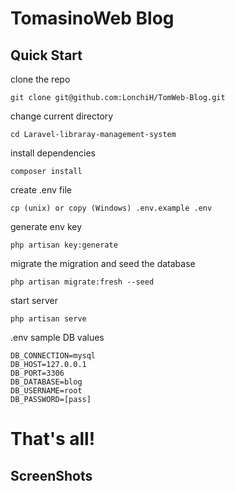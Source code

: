 # TomasinoWeb Blog

## Quick Start 
clone the repo
```
git clone git@github.com:LonchiH/TomWeb-Blog.git
```

change current directory

```
cd Laravel-libraray-management-system
```
install dependencies
```
composer install
````
create .env file
```
cp (unix) or copy (Windows) .env.example .env
```
generate env key
```
php artisan key:generate
```
migrate the migration and seed the database
```
php artisan migrate:fresh --seed
```
start server
```
php artisan serve
```
.env sample DB values
```
DB_CONNECTION=mysql
DB_HOST=127.0.0.1
DB_PORT=3306
DB_DATABASE=blog
DB_USERNAME=root
DB_PASSWORD=[pass]
```
# That's all!

## ScreenShots


